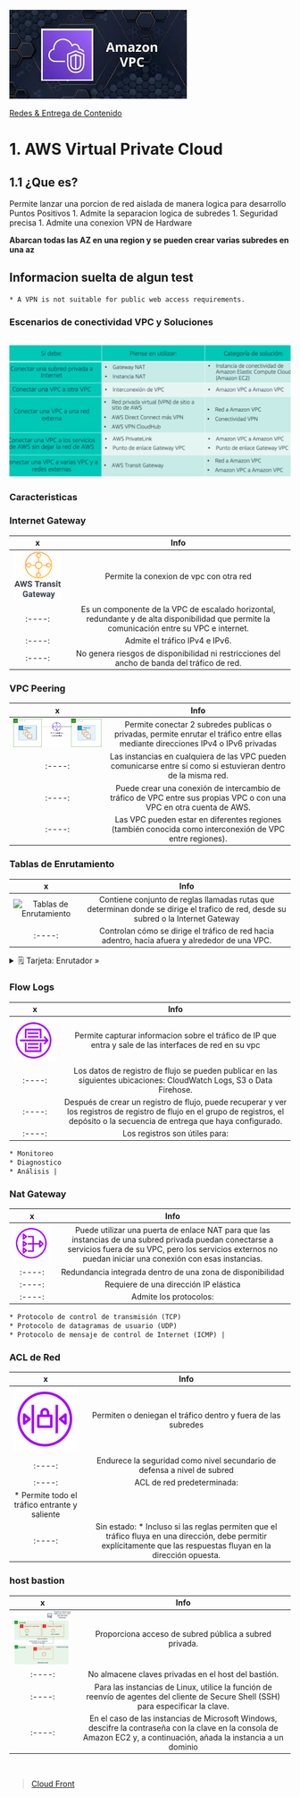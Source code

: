 ![VPC](../../00_assets/Redes%20&%20Entrega%20de%20contenidos/vpc-logo.jpeg)

[Redes & Entrega de Contenido](../../04-Redes_y_entrega_de_Contenido/)

# 1. AWS Virtual Private Cloud

## 1.1 ¿Que es?

Permite lanzar una porcion de red aislada de manera logica para desarrollo
Puntos Positivos
    1. Admite la separacion logica de subredes
    1. Seguridad precisa
    1. Admite una conexion VPN de Hardware

**Abarcan todas las AZ en una region y se pueden crear varias subredes en una az**

## Informacion suelta de algun test

    * A VPN is not suitable for public web access requirements.

### Escenarios de conectividad VPC y Soluciones

![Escenarios de conectividad](../../00_assets/Redes%20&%20Entrega%20de%20contenidos/Escenarios-vpc.png)

### Caracteristicas

### Internet Gateway

| x | Info |
|:-----:|:-----:|
| ![Internet Gateway](../../00_assets/Redes%20&%20Entrega%20de%20contenidos/transitgateway-logo.png) | Permite la conexion de vpc con otra red |
|:----:| Es un componente de la VPC de escalado horizontal, redundante y de alta disponibilidad que permite la comunicación entre su VPC e internet. |
|:----:| Admite el tráfico IPv4 e IPv6. |
|:----:| No genera riesgos de disponibilidad ni restricciones del ancho de banda del tráfico de red. |

### VPC Peering

| x | Info |
|:-----:|:-----:|
| ![VPC Peering](../../00_assets/Redes%20&%20Entrega%20de%20contenidos/vpcPeering-logo.png) | Permite conectar 2 subredes publicas o privadas, permite enrutar el tráfico entre ellas mediante direcciones IPv4 o IPv6 privadas |
|:----:| Las instancias en cualquiera de las VPC pueden comunicarse entre sí como si estuvieran dentro de la misma red.  |
|:----:| Puede crear una conexión de intercambio de tráfico de VPC entre sus propias VPC o con una VPC en otra cuenta de AWS. |
|:----:| Las VPC pueden estar en diferentes regiones (también conocida como interconexión de VPC entre regiones). |


### Tablas de Enrutamiento

| x | Info |
|:-----:|:-----:|
| ![Tablas de Enrutamiento]() | Contiene conjunto de reglas llamadas rutas que determinan donde se dirige el trafico de red, desde su subred o la Internet Gateway |
|:----:| Controlan cómo se dirige el tráfico de red hacia adentro, hacia afuera y alrededor de una VPC. |

<details>
<summary>🗒 Tarjeta: Enrutador »</summary>

| Tipos de escalado |
| ---- |
| Conecta varios segmentos de red en una red para formar una red mayor |
| Opera en las capaz 2 y 3 de OSI |

</details> 

### Flow Logs 

| x | Info |
|:-----:|:-----:|
| ![Flow Logs](../../00_assets/Redes%20&%20Entrega%20de%20contenidos/flowLogs-logo.png) | Permite capturar informacion sobre el tráfico de IP que entra y sale de las interfaces de red en su vpc |
|:----:| Los datos de registro de flujo se pueden publicar en las siguientes ubicaciones: CloudWatch Logs, S3 o Data Firehose. |
|:----:| Después de crear un registro de flujo, puede recuperar y ver los registros de registro de flujo en el grupo de registros, el depósito o la secuencia de entrega que haya configurado. |
|:----:| Los registros son útiles para:
    * Monitoreo
    * Diagnostico
    * Análisis |

### Nat Gateway 

| x | Info |
|:-----:|:-----:|
| ![Nat Gateway](../../00_assets/Redes%20&%20Entrega%20de%20contenidos/natGateway-logo.png) | Puede utilizar una puerta de enlace NAT para que las instancias de una subred privada puedan conectarse a servicios fuera de su VPC, pero los servicios externos no puedan iniciar una conexión con esas instancias. |
|:----:| Redundancia integrada dentro de una zona de disponibilidad |
|:----:| Requiere de una dirección IP elástica |
|:----:| Admite los protocolos:
    * Protocolo de control de transmisión (TCP)
    * Protocolo de datagramas de usuario (UDP)
    * Protocolo de mensaje de control de Internet (ICMP) |

### ACL de Red

| x | Info |
|:-----:|:-----:|
| ![ACL de Red](../../00_assets/Redes%20&%20Entrega%20de%20contenidos/acldeRed-logo.png) | Permiten o deniegan el tráfico dentro y fuera de las subredes |
|:----:| Endurece la seguridad como nivel secundario de defensa a nivel de subred |
|:----:| ACL de red predeterminada: 
    * Permite todo el tráfico entrante y saliente |
|:----:| Sin estado: * Incluso si las reglas permiten que el tráfico fluya en una dirección, debe permitir explícitamente que las respuestas fluyan en la dirección opuesta. |

### host bastion

| x | Info |
|:-----:|:-----:|
| ![Host Bation](../../00_assets/Redes%20&%20Entrega%20de%20contenidos/hostBation-logo.png) | Proporciona acceso de subred pública a subred privada. |
|:----:| No almacene claves privadas en el host del bastión. |
|:----:| Para las instancias de Linux, utilice la función de reenvío de agentes del cliente de Secure Shell (SSH) para especificar la clave. |
|:----:| En el caso de las instancias de Microsoft Windows, descifre la contraseña con la clave en la consola de Amazon EC2 y, a continuación, añada la instancia a un dominio |


<br/>

> [Cloud Front](../Redes_Perifericas/coludFront.md)

<br/>